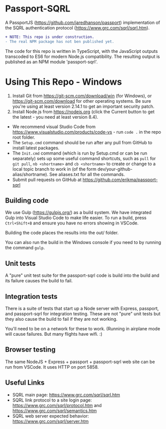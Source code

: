 # Passport-SQRL
A PassportJS (https://github.com/jaredhanson/passport) implementation of the SQRL authentication protocol (https://www.grc.com/sqrl/sqrl.htm).

```diff
+ NOTE: This repo is under construction.
- The real NPM package has not ben published yet.
```

The code for this repo is written in TypeScript, with the JavaScript outputs transcoded to ES6 for modern Node.js compatibility. The resulting output is published as an NPM module 'passport-sqrl'.

# Using This Repo - Windows

1. Install Git from https://git-scm.com/download/win (for Windows), or https://git-scm.com/download for other operating systems. Be sure you're using at least version 2.14.1 to get an important security patch.
1. Install Node.js from https://nodejs.org (click the Current button to get the latest - you need at least version 8.4).

* We recommend visual Studio Code from https://www.visualstudio.com/products/code-vs - run `code .` in the repo root folder.
* The `Setup.cmd` command should be run after any pull from GitHub to install latest packages.
* The `Init.cmd` command (which is run by Setup.cmd or can be run separately) sets up some useful command shortcuts, such as `pull` for `git pull`, `nb <shortname>` and `cb <shortname>` to create or change to a local topic branch to work in (of the form dev/your-github-alias/shortname). See aliases.txt for all the commands.
* Submit pull requests on GitHub at https://github.com/erikma/passport-sqrl

## Building code
We use Gulp (https://gulpjs.org/) as a build system. We have integrated Gulp into Visual Studio Code to make life easier. To run a build, press `Ctrl+Shift+B` and ensure you have no errors showing in VSCode.

Building the code places the results into the out/ folder.

You can also run the build in the Windows console if you need to by running the command `gulp`.

## Unit tests
A "pure" unit test suite for the passport-sqrl code is build into the build and its failure causes the build to fail.

## Integration tests
There is a suite of tests that start up a Node server with Express, passport, and passport-sqrl for integration testing. These are not "pure" unit tests but they also cause the build to fail if they are not working.

You'll need to be on a network for these to work. (Running in airplane mode will cause failures. But many flights have wifi. :)

## Browser testing
The same NodeJS + Express + passport + passport-sqrl web site can be run from VSCode. It uses HTTP on port 5858.

## Useful Links

* SQRL main page: https://www.grc.com/sqrl/sqrl.htm
* SQRL link protocol to a site login page: https://www.grc.com/sqrl/protocol.htm and https://www.grc.com/sqrl/semantics.htm
* SQRL web server expected behavior: https://www.grc.com/sqrl/server.htm
